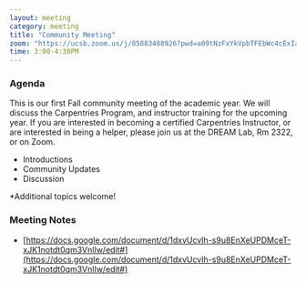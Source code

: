 ```yaml
---
layout: meeting
category: meeting
title: "Community Meeting"
zoom: "https://ucsb.zoom.us/j/85883488926?pwd=a09tNzFxYkVpbTFEbWc4cExIaUFSUT09"
time: 3:00-4:30PM
---
```


### Agenda

This is our first Fall community meeting of the academic year. We will discuss the Carpentries Program, and instructor training for the upcoming year. If you are interested in becoming a certified Carpentries Instructor, or are interested in being a helper, please join us at the DREAM Lab, Rm 2322, or on Zoom.

- Introductions
- Community Updates
- Discussion

*Additional topics welcome!

### Meeting Notes

- [https://docs.google.com/document/d/1dxvUcvIh-s9u8EnXeUPDMceT-xJK1notdt0qm3VnlIw/edit#](https://docs.google.com/document/d/1dxvUcvIh-s9u8EnXeUPDMceT-xJK1notdt0qm3VnlIw/edit#)
